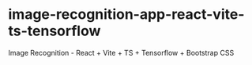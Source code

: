 # image-recognition-app-react-vite-ts-tensorflow
Image Recognition - React + Vite + TS + Tensorflow + Bootstrap CSS
